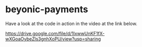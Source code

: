 # beyonic-payments

Have a look at the code in action in the video at the link below.

https://drive.google.com/file/d/1IxwwUnKF1fX-wXGoaOybeZls3gnhXoPU/view?usp=sharing
